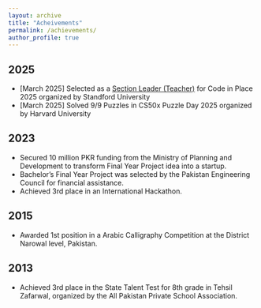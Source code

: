 ```yaml
---
layout: archive
title: "Acheivements"
permalink: /achievements/
author_profile: true
---
```


## 2025
* [March 2025] Selected as a <a href="https://www.linkedin.com/posts/zainramzan_codeinplace-stanforduniversity-python-activity-7318438052387799040-cBF5?utm_source=share&utm_medium=member_desktop&rcm=ACoAACpO2oUBpaFQY7EUpXyTvd3kfNRba73FxtM" target="_blank">Section Leader (Teacher)</a> for Code in Place 2025 organized by Standford University
* [March 2025] Solved 9/9 Puzzles in CS50x Puzzle Day 2025 organized by Harvard University

## 2023
* Secured 10 million PKR funding from the Ministry of Planning and Development to transform Final Year Project idea into a startup.
* Bachelor’s Final Year Project was selected by the Pakistan Engineering Council for financial assistance.
* Achieved 3rd place in an International Hackathon.

## 2015
* Awarded 1st position in a Arabic Calligraphy Competition at the District Narowal level, Pakistan.

## 2013
* Achieved 3rd place in the State Talent Test for 8th grade in Tehsil Zafarwal, organized by the All Pakistan Private School Association.
